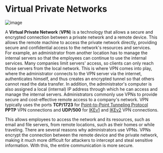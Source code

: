 # Virtual Private Networks

![image](https://github.com/user-attachments/assets/2f9d663f-dc44-490b-a3b9-ae3d23e45df8)

A **Virtual Private Network** (**VPN**) is a technology that allows a secure and encrypted connection between a private network and a remote device. This allows the remote machine to access the private network directly, providing secure and confidential access to the network's resources and services. For example, an administrator from another location has to manage the internal servers so that the employees can continue to use the internal services. Many companies limit servers' access, so clients can only reach those servers from the local network. This is where VPN comes into play, where the administrator connects to the VPN server via the internet, authenticates himself, and thus creates an encrypted tunnel so that others cannot read the data transfer. In addition, the administrator's computer is also assigned a local (internal) IP address through which he can access and manage the internal servers. Administrators commonly use VPNs to provide secure and cost-effective remote access to a company's network. VPN typically uses the ports **TCP/1723** for [Point-to-Point Tunneling Protocol](https://www.lifewire.com/home-networking-4781492) **PPTP** VPN connections and **UDP/500** for [IKEv1](https://www.cisco.com/c/en/us/support/docs/security-vpn/ipsec-negotiation-ike-protocols/217432-understand-ipsec-ikev1-protocol.html) and [IKEv2](https://nordvpn.com/blog/ikev2ipsec/) VPN connections.

This allows employees to access the network and its resources, such as email and file servers, from remote locations, such as their homes or while traveling. There are several reasons why administrators use VPNs. VPNs encrypt the connection between the remote device and the private network, making it much more difficult for attackers to intercept and steal sensitive information. With this, the entire communication is more secure.
